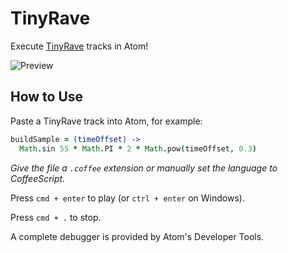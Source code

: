 # TinyRave

Execute [TinyRave](http://tinyrave.com) tracks in Atom!

![Preview](https://raw.githubusercontent.com/emcmanus/atom-tinyrave/01c2fa9c1b5c10a55a8583e9b3ecd1e8bbdf3d53/preview.png)

## How to Use

Paste a TinyRave track into Atom, for example:

```coffeescript
buildSample = (timeOffset) ->
  Math.sin 55 * Math.PI * 2 * Math.pow(timeOffset, 0.3)
```

_Give the file a `.coffee` extension or manually set the language to CoffeeScript._

Press `cmd + enter` to play (or `ctrl + enter` on Windows).

Press `cmd + .` to stop.

A complete debugger is provided by Atom's Developer Tools.
